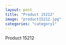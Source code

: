 ```yaml
---
layout: post
title: "Product 15212"
image: "product15212.jpg"
categories: "category1"
---
```

Product 15212
